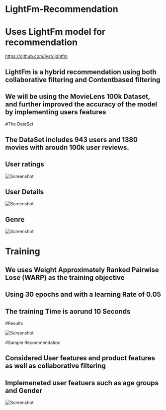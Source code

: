 # LightFm-Recommendation
# Uses LightFm model for recommendation
https://github.com/lyst/lightfm

## LightFm is a hybrid recommendation using both collaborative filtering and Contentbased filtering
## We will be using the MovieLens 100k Dataset, and further improved the accuracy of the model by implementing users features

#The DataSet
## The DataSet includes 943 users and 1380 movies with aroudn 100k user reviews.
## User ratings

![Screenshot](1.png)

## User Details 


![Screenshot](2.png)

## Genre


![Screenshot](3.png)


# Training 
## We uses Weight Approximately Ranked Pairwise Lose (WARP) as the training objective
## Using 30 epochs and with a learning Rate of 0.05
## The training Time is aorund 10 Seconds

#Results


![Screenshot](4.png)

#Sample Recommendation
## Considered User features and product features as well as collaborative filtering
## Implemeneted user featuers such as age groups and Gender
![Screenshot](5.png)


